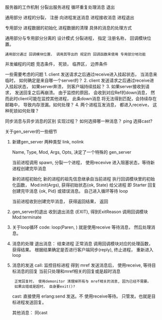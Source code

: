 服务器的工作机制
	分裂出服务进程
	循环重复处理消息
	退出

通用部分
	进程的分裂， 注册
	向进程发送消息
	进程接收消息
	进程退出

专用部分
	进程数据的初始化
	进程数据的清理
	具体的消息的处理方式

通用部分与专用部分分离的 设计模式
	分裂进程， 指定 注册名称， 回调模块位置。

	通用部分通过 回调模块位置， 调用其导出的 规定的 回调函数来使用 专用部分地功能

并发编程的问题
	竞态条件， 死锁， 临界区， 边界条件

一些需要考虑的问题
	1. client 发送请求之后通过receive进入挂起状态， 当消息来临时， 如何确定是来自哪一个server的？
	2.  client 发送请求之后通过receive进入挂起状态， 如果server奔溃， 则客户端持续挂起？
	3. 如果server接收到请求， 发送回复之后再崩溃。 由于监控的原因， 会收到对应Ref的down消息， 然而此时client可能在监控其他进程， 此条down消息
	将无法得到匹配，会持续存在邮箱中， 导致内存泄漏。如何处理？
	4. 两个进程互发消息， 都进入receive， 这种死锁如何处理？


同步消息与异步消息的区别
	实现过程？
	如何选择哪一种消息？
		ping 选择cast?

关于gen_server的一些细节
1. 新建gen_server
	两种类型 link, nolink

	Name, Type, Mod, Args, Opts, 决定了一个特殊的 gen_server

	当前进程调用 spawn, 分裂一个进程， 使用recevive 进入阻塞状态，等待新进程创建完毕消息

	新的进程初始化
		新的进程的祖先信息继承自当前进程
		执行回调模块里的初始化函数， Mod:init(Args), 获得初始状态{ok, State}
		给父进程 即 Starter 回复创建完毕消息 {ok, Pid} 或错误消息。
		自己进入循环等待 loop

	当前进程收到创建完毕消息， 获得返回结果， 返回

2. gen_server的退出
	收到退出消息 {EXIT}, 得到ExitReason
	调用回调模块 Mod:terminate


2. 关于loop循环
		code: loop(Paren, )
		就是使用receive 等待消息， 然后处理消息。

3. 消息的处理
	退出消息： 结束进程
	正常消息
		调用回调模块对应的处理函数， 获得结果。
		根据结果确定是否进行客户端同步(reply), 终止进程， 重新进入loop

4. 消息的发送
	call:
		监控目标进程 得到 mref
		发送消息后， 使用receive, 等待目标消息的回复
		当前只处理和mref相关的回复或是超时消息

		正常回复时， 使用demonitor 清理掉所有与 mref相关的消息, 因为已经不需要。
		如果出错或是超时， 自身要exit()?

	cast:
		直接使用 erlang:send 发送。不 使用receive等待。 只管发。也就是目标进程发送回复。

	其他消息：
		同cast
